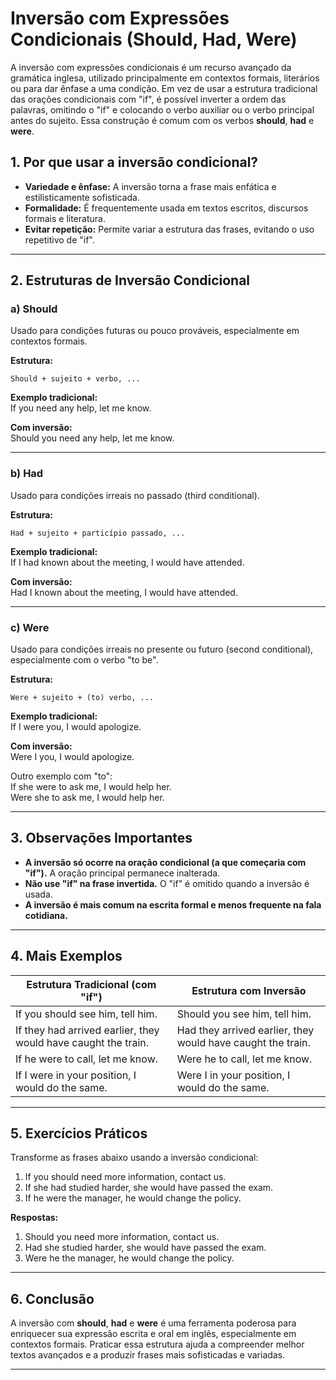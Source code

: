 
# Inversão com Expressões Condicionais (Should, Had, Were)

A inversão com expressões condicionais é um recurso avançado da gramática inglesa, utilizado principalmente em contextos formais, literários ou para dar ênfase a uma condição. Em vez de usar a estrutura tradicional das orações condicionais com "if", é possível inverter a ordem das palavras, omitindo o "if" e colocando o verbo auxiliar ou o verbo principal antes do sujeito. Essa construção é comum com os verbos **should**, **had** e **were**.

## 1. Por que usar a inversão condicional?

- **Variedade e ênfase:** A inversão torna a frase mais enfática e estilisticamente sofisticada.
- **Formalidade:** É frequentemente usada em textos escritos, discursos formais e literatura.
- **Evitar repetição:** Permite variar a estrutura das frases, evitando o uso repetitivo de "if".

---

## 2. Estruturas de Inversão Condicional

### a) Should

Usado para condições futuras ou pouco prováveis, especialmente em contextos formais.

**Estrutura:**
```plaintext
Should + sujeito + verbo, ...
```

**Exemplo tradicional:**  
If you need any help, let me know.

**Com inversão:**  
Should you need any help, let me know.

---

### b) Had

Usado para condições irreais no passado (third conditional).

**Estrutura:**
```plaintext
Had + sujeito + particípio passado, ...
```

**Exemplo tradicional:**  
If I had known about the meeting, I would have attended.

**Com inversão:**  
Had I known about the meeting, I would have attended.

---

### c) Were

Usado para condições irreais no presente ou futuro (second conditional), especialmente com o verbo "to be".

**Estrutura:**
```plaintext
Were + sujeito + (to) verbo, ...
```

**Exemplo tradicional:**  
If I were you, I would apologize.

**Com inversão:**  
Were I you, I would apologize.

Outro exemplo com "to":  
If she were to ask me, I would help her.  
Were she to ask me, I would help her.

---

## 3. Observações Importantes

- **A inversão só ocorre na oração condicional (a que começaria com "if").** A oração principal permanece inalterada.
- **Não use "if" na frase invertida.** O "if" é omitido quando a inversão é usada.
- **A inversão é mais comum na escrita formal e menos frequente na fala cotidiana.**

---

## 4. Mais Exemplos

| Estrutura Tradicional (com "if") | Estrutura com Inversão |
|-----------------------------------|------------------------|
| If you should see him, tell him.  | Should you see him, tell him. |
| If they had arrived earlier, they would have caught the train. | Had they arrived earlier, they would have caught the train. |
| If he were to call, let me know.  | Were he to call, let me know. |
| If I were in your position, I would do the same. | Were I in your position, I would do the same. |

---

## 5. Exercícios Práticos

Transforme as frases abaixo usando a inversão condicional:

1. If you should need more information, contact us.
2. If she had studied harder, she would have passed the exam.
3. If he were the manager, he would change the policy.

**Respostas:**

1. Should you need more information, contact us.
2. Had she studied harder, she would have passed the exam.
3. Were he the manager, he would change the policy.

---

## 6. Conclusão

A inversão com **should**, **had** e **were** é uma ferramenta poderosa para enriquecer sua expressão escrita e oral em inglês, especialmente em contextos formais. Praticar essa estrutura ajuda a compreender melhor textos avançados e a produzir frases mais sofisticadas e variadas.

---
```